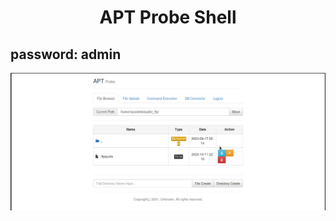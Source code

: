 <h1><p align="center"> APT Probe Shell </p></h1>

## password: admin
<img src="https://raw.githubusercontent.com/1337r0j4n/php-backdoors/main/.img/107.png">
